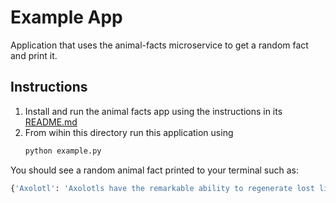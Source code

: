 # Example App
Application that uses the animal-facts microservice to get a random fact and print it.

## Instructions
1. Install and run the animal facts app using the instructions in its [README.md](../README.md)
2. From wihin this directory run this application using
    ```sh
    python example.py
    ```

You should see a random animal fact printed to your terminal such as:
```sh
{'Axolotl': 'Axolotls have the remarkable ability to regenerate lost limbs and other body parts.'}
```
